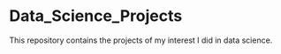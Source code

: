 # Data_Science_Projects
This repository contains the projects of my interest I did in data science.
